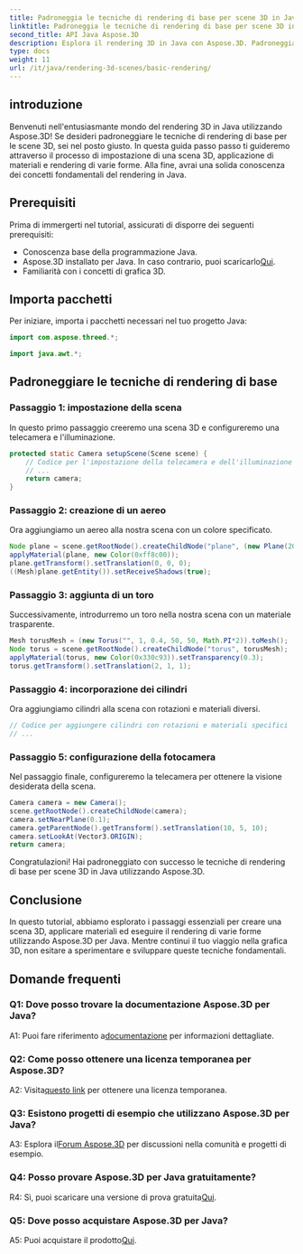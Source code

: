 ```yaml
---
title: Padroneggia le tecniche di rendering di base per scene 3D in Java
linktitle: Padroneggia le tecniche di rendering di base per scene 3D in Java
second_title: API Java Aspose.3D
description: Esplora il rendering 3D in Java con Aspose.3D. Padroneggia le tecniche fondamentali, imposta scene ed esegui il rendering delle forme senza problemi. Migliora le tue capacità di programmazione Java nella grafica 3D.
type: docs
weight: 11
url: /it/java/rendering-3d-scenes/basic-rendering/
---
```

## introduzione

Benvenuti nell'entusiasmante mondo del rendering 3D in Java utilizzando Aspose.3D! Se desideri padroneggiare le tecniche di rendering di base per le scene 3D, sei nel posto giusto. In questa guida passo passo ti guideremo attraverso il processo di impostazione di una scena 3D, applicazione di materiali e rendering di varie forme. Alla fine, avrai una solida conoscenza dei concetti fondamentali del rendering in Java.

## Prerequisiti

Prima di immergerti nel tutorial, assicurati di disporre dei seguenti prerequisiti:

- Conoscenza base della programmazione Java.
-  Aspose.3D installato per Java. In caso contrario, puoi scaricarlo[Qui](https://releases.aspose.com/3d/java/).
- Familiarità con i concetti di grafica 3D.

## Importa pacchetti

Per iniziare, importa i pacchetti necessari nel tuo progetto Java:

```java
import com.aspose.threed.*;

import java.awt.*;
```

## Padroneggiare le tecniche di rendering di base

### Passaggio 1: impostazione della scena

In questo primo passaggio creeremo una scena 3D e configureremo una telecamera e l'illuminazione.

```java
protected static Camera setupScene(Scene scene) {
    // Codice per l'impostazione della telecamera e dell'illuminazione
    // ...
    return camera;
}
```

### Passaggio 2: creazione di un aereo

Ora aggiungiamo un aereo alla nostra scena con un colore specificato.

```java
Node plane = scene.getRootNode().createChildNode("plane", (new Plane(20, 20)).toMesh());
applyMaterial(plane, new Color(0xff8c00));
plane.getTransform().setTranslation(0, 0, 0);
((Mesh)plane.getEntity()).setReceiveShadows(true);
```

### Passaggio 3: aggiunta di un toro

Successivamente, introdurremo un toro nella nostra scena con un materiale trasparente.

```java
Mesh torusMesh = (new Torus("", 1, 0.4, 50, 50, Math.PI*2)).toMesh();
Node torus = scene.getRootNode().createChildNode("torus", torusMesh);
applyMaterial(torus, new Color(0x330c93)).setTransparency(0.3);
torus.getTransform().setTranslation(2, 1, 1);
```

### Passaggio 4: incorporazione dei cilindri

Ora aggiungiamo cilindri alla scena con rotazioni e materiali diversi.

```java
// Codice per aggiungere cilindri con rotazioni e materiali specifici
// ...
```

### Passaggio 5: configurazione della fotocamera

Nel passaggio finale, configureremo la telecamera per ottenere la visione desiderata della scena.

```java
Camera camera = new Camera();
scene.getRootNode().createChildNode(camera);
camera.setNearPlane(0.1);
camera.getParentNode().getTransform().setTranslation(10, 5, 10);
camera.setLookAt(Vector3.ORIGIN);
return camera;
```

Congratulazioni! Hai padroneggiato con successo le tecniche di rendering di base per scene 3D in Java utilizzando Aspose.3D.

## Conclusione

In questo tutorial, abbiamo esplorato i passaggi essenziali per creare una scena 3D, applicare materiali ed eseguire il rendering di varie forme utilizzando Aspose.3D per Java. Mentre continui il tuo viaggio nella grafica 3D, non esitare a sperimentare e sviluppare queste tecniche fondamentali.

## Domande frequenti

### Q1: Dove posso trovare la documentazione Aspose.3D per Java?

 A1: Puoi fare riferimento a[documentazione](https://reference.aspose.com/3d/java/) per informazioni dettagliate.

### Q2: Come posso ottenere una licenza temporanea per Aspose.3D?

 A2: Visita[questo link](https://purchase.aspose.com/temporary-license/) per ottenere una licenza temporanea.

### Q3: Esistono progetti di esempio che utilizzano Aspose.3D per Java?

 A3: Esplora il[Forum Aspose.3D](https://forum.aspose.com/c/3d/18) per discussioni nella comunità e progetti di esempio.

### Q4: Posso provare Aspose.3D per Java gratuitamente?

 R4: Sì, puoi scaricare una versione di prova gratuita[Qui](https://releases.aspose.com/).

### Q5: Dove posso acquistare Aspose.3D per Java?

 A5: Puoi acquistare il prodotto[Qui](https://purchase.aspose.com/buy).